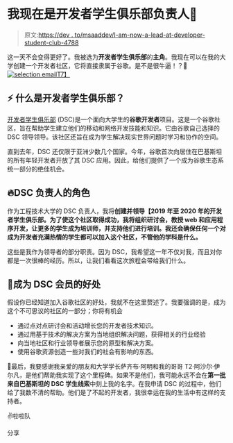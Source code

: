 # 我现在是开发者学生俱乐部负责人🎉

> 原文:[https://dev . to/msaaddev/I-am-now-a-lead-at-developer-student-club-4788](https://dev.to/msaaddev/i-am-now-a-lead-at-developer-student-club-4788)

这一天不会变得更好了。我被选为**开发者学生俱乐部**的**主角**。我现在可以在我的大学创建一个开发者社区，它将直接隶属于谷歌。是不是很牛逼！？🥂
[![selection email](../Images/1042840785d38bba8bcc2e172f5df3d6.png)T7】](https://res.cloudinary.com/practicaldev/image/fetch/s--Ze1gJY9a--/c_limit%2Cf_auto%2Cfl_progressive%2Cq_auto%2Cw_880/https://msaad.dev/wp-content/uploads/2019/07/3e7e8ba32d6ef3eb2544d353e5317592_Image-2019-07-26-at-8.00.38-PM-2-1024x637.png)

## [](#what-is-developer-student-club)⚡ **什么是开发者学生俱乐部？**

[开发者学生俱乐部](https://developers.google.com/programs/dsc/) (DSC)是一个面向大学生的**谷歌开发者**项目。这是一个谷歌社区，旨在帮助学生建立他们的移动和网络开发技能和知识。它由谷歌自己选择的 DSC 领导领导。该社区还旨在成为学生解决现实世界问题时学习和协作的空间。

直到去年，DSC 还仅限于亚洲少数几个国家。今年，谷歌首次向居住在巴基斯坦的所有年轻开发者开放了其 DSC 应用。因此，给他们提供了一个成为谷歌生态系统一部分的绝佳机会。

## [](#role-of-the-dsc-lead)🔥**DSC 负责人的角色**

作为工程技术大学的 DSC 负责人，我将**创建并领导【2019 年至 2020 年的开发者学生俱乐部。为了使这个社区取得成功，我将组织研讨会，教授 web 和应用程序开发，让更多的学生成为培训师，并支持他们进行培训。我还会确保任何一个对成为开发者充满热情的学生都可以加入这个社区，不管他的学科是什么。**

这些是我作为领导者的部分职责。因为 DSC，我希望这一年不仅对我，而且对你都是一次很棒的经历。所以，让我们看看这次旅程会带给我们什么。

## [](#benefits-of-becoming-a-dsc-member)🍒**成为 DSC 会员的好处**

假设你已经知道加入谷歌社区的好处，我就不在这里赘述了。我要强调的是，成为这个不可思议的社区的一部分；你将有机会

*   通过点对点研讨会和活动增长您的开发者技术知识。
*   通过用基于技术的解决方案为当地组织解决问题，获得相关的行业经验
*   向当地社区和行业领导者展示您的原型和解决方案。
*   使用谷歌资源创造一些对我们的社会有影响的东西。

🙌最后，我要感谢我亲爱的朋友和大学学长萨齐布·阿明和我的哥哥 T2·阿沙尔·伊尔凡，是他们帮助我实现了这个里程碑。如果不是他们，我可能永远不会在**第一批来自巴基斯坦的 DSC 学生线索**中刻上我的名字。在我申请 DSC 的过程中，他们给了我数不清的帮助。他们是了不起的开发者，我很幸运在我的生活中有这样的支持者。

✌啦啦队

分享